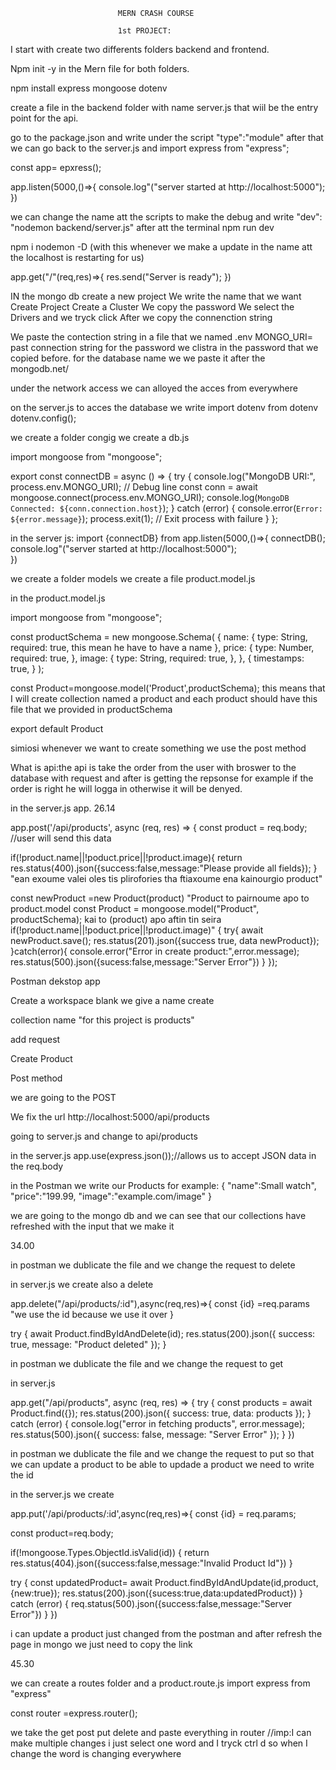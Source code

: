 							MERN CRASH COURSE	

							1st PROJECT:
I start with create two differents folders backend and frontend.

Npm init -y in the Mern file for both folders.

npm install express mongoose dotenv

create a file in the backend folder with name server.js that wiil be the entry point for the api.

go to the package.json and write under the script "type":"module"
after that we can go back to the server.js and import express from "express";

const app= epxress();

app.listen(5000,()=>{
  console.log"("server started at http://localhost:5000");  
})

we can change the name att the scripts to make the debug and write
"dev": "nodemon backend/server.js" 
after att the terminal npm run dev

npm i nodemon -D  (with this whenever we make a update in the name att the localhost is restarting for us)


app.get("/"(req,res)=>{
  res.send("Server is ready");
})

IN the mongo db create a new project
We write the name that we want
Create Project
Create a Cluster
We copy the password
We select the Drivers and we tryck click
After we copy the connenction string

We paste the contection string in a file that we named .env MONGO_URI= past connection string
for the password we clistra in the password that we copied before.
for the database name we we paste  it after the mongodb.net/

under the network access we can alloyed the acces from everywhere

on the server.js to acces the database we write
import dotenv from dotenv
dotenv.config();

we create a folder congig
we create a db.js

import mongoose from "mongoose";

export const connectDB = async () => {
  try {
    console.log("MongoDB URI:", process.env.MONGO_URI); // Debug line
    const conn = await mongoose.connect(process.env.MONGO_URI);
    console.log(`MongoDB Connected: ${conn.connection.host}`);
  } catch (error) {
    console.error(`Error: ${error.message}`);
    process.exit(1); // Exit process with failure
  }
};


in the server js: import {connectDB} from app.listen(5000,()=>{
  connectDB();
  console.log"("server started at http://localhost:5000");  
})

we create a folder models
we create a file product.model.js

in the product.model.js

import mongoose from "mongoose";

const productSchema = new mongoose.Schema(
  {
    name: {
      type: String, 
      required: true, this mean he have to have a name
    },
    price: {
      type: Number,
      required: true,
    },
    image: {
      type: String,
      required: true,
    },
  },
  {
    timestamps: true, 
  }
);

const Product=mongoose.model('Product',productSchema); this means that I will create collection named a product and each product should have this file  that we provided in productSchema

export default Product

simiosi whenever we want to create something we use the post method

What is api:the api is take the order from the user with broswer to the database with request and after is getting the repsonse for example if the order is right he will logga in otherwise it will be denyed.

in the server.js app. 26.14

app.post('/api/products', async (req, res) => {
  const product = req.body; //user will send this data

  if(!product.name||!poduct.price||!product.image){
    return res.status(400).json({success:false,message:"Please provide all fields});
  }
  "ean exoume valei oles tis plirofories tha ftiaxoume ena kainourgio product"
  
  const newProduct =new Product(product) "Product to pairnoume apo to product.model const Product = mongoose.model("Product", productSchema); kai to (product) apo aftin tin seira   if(!product.name||!poduct.price||!product.image)"
  {
    try{
      await newProduct.save();
      res.status(201).json({success true, data newProduct});
    }catch(error){
      console.error("Error in create product:",error.message);
      res.status(500).json({sucess:false,message:"Server Error"})
    }
  });

  Postman dekstop app

  Create a workspace
  blank
  we give a name
 create

 collection name "for this project is products"

add request

Create Product

Post method

we are going to the POST

We fix the url http://localhost:5000/api/products

going to server.js and change to api/products

in the  server.js
app.use(express.json());//allows us to accept JSON data in the req.body

in the Postman we write our Products for example:
  {
  "name":Small watch",
  "price":"199.99,
  "image":"example.com/image"
  }

  we are going to the mongo db  and we can see that our collections have refreshed with the input that we make it

34.00

  in postman we dublicate the file and we change the request to delete

  in server.js we create also a delete

  app.delete("/api/products/:id"),async(req,res)=>{
    const {id} =req.params "we use the id because we use it over
  }

 try {
    await Product.findByIdAndDelete(id);
    res.status(200).json({ success: true, message: "Product deleted" });
  }

  in postman we dublicate the file and we change the request to get


in server.js

app.get("/api/products", async (req, res) => {
  try {
    const products = await Product.find({});
    res.status(200).json({ success: true, data: products });
  }
  catch (error) {
    console.log("error in fetching products", error.message);
    res.status(500).json({ success: false, message: "Server Error" });
  }
})

  in postman we dublicate the file and we change the request to put 
  so that we can update a product to be able to updade a product we
  need to write the id


in the server.js we create 


app.put('/api/products/:id',async(req,res)=>{
  const {id} = req.params;

  const product=req.body;

  if(!mongoose.Types.ObjectId.isValid(id))
  {
    return res.status(404).json({success:false,message:"Invalid Product Id"})
  }

  try {
   const updatedProduct= await Product.findByIdAndUpdate(id,product,{new:true});
    res.status(200).json({sucess:true,data:updatedProduct})
  } catch (error) {
    req.status(500).json({success:false,message:"Server Error"})
  }
})

i  can update a product  just changed from the postman and after refresh the page in mongo 
we just need to copy the link

45.30

we can create a routes folder and a product.route.js
 import express from "express"

const router =express.router();

we take the get post put delete and paste everything in router
//imp:I can make multiple changes i just select one word and 
I tryck ctrl d so when I change the word is changing everywhere

